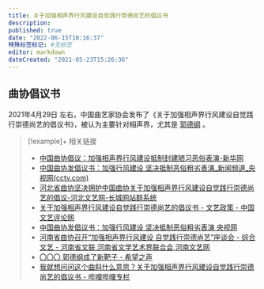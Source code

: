 ```yaml
---
title: 关于加强相声界行风建设自觉践行崇德尚艺的倡议书
description:
published: true
date: "2022-06-15T10:16:37"
特殊标签标记: #无标签
editor: markdown
dateCreated: "2021-05-23T15:26:36"
---
```


## 曲协倡议书

2021年4月29日 左右，中国曲艺家协会发布了《关于加强相声界行风建设自觉践行崇德尚艺的倡议书》，被认为主要针对相声界，尤其是 [郭德纲](/people/郭德纲.md) 。

> [!example]+ 相关链接
>
> +   [中国曲协倡议：加强相声界行风建设抵制封建陋习恶俗表演-新华网](https://web.archive.org/web/20210520053318/http://www.xinhuanet.com/culture/2021-04/30/c_1127394178.htm)
> +   [中国曲协发倡议书：加强行风建设 坚决抵制恶俗粗劣表演_新闻频道_央视网(cctv.com)](https://web.archive.org/web/20210522033923/https://news.cctv.com/2021/04/29/ARTI4CCtbG0oSbEaZVXjf8ri210429.shtml)
> +   [河北省曲协坚决拥护中国曲协关于加强相声界行风建设自觉践行崇德尚艺的倡议-河北文艺网-长城网站群系统](https://web.archive.org/web/20210522021735/http://wenyi.hebei.com.cn/system/2021/05/11/030092976.shtml)
> +   [关于加强相声界行风建设自觉践行崇德尚艺的倡议书 - 文艺政策 - 中国文艺评论网](https://web.archive.org/web/20210522021820/http://www.zgwypl.com/show-133-47591-1.html)
> +   [中国曲协发倡议书：加强行风建设 坚决抵制恶俗粗劣表演 央视网](https://web.archive.org/web/20210522033923/https://news.cctv.com/2021/04/29/ARTI4CCtbG0oSbEaZVXjf8ri210429.shtml)
> +   [河南省曲协召开“加强相声界行风建设 自觉践行崇德尚艺”座谈会 - 综合文艺 - 河南省文联,河南省文学艺术界联合会,河南文艺网](https://web.archive.org/web/20210522022004/http://www.hnwy.org.cn/index.php?m=content&c=index&a=show&catid=23&id=1512)
> +   [〇〇〇 郭德纲成了新靶子 - 希望之声](https://web.archive.org/web/20210513233514/https://www.soundofhope.org/post/505139)
> +   [我就想问问这个曲斜什么意思？关于加强相声界行风建设自觉践行崇德尚艺的倡议书 - 哔哩哔哩专栏](https://archive.is/5rVDu "https://www.bilibili.com/read/cv11086549/")
